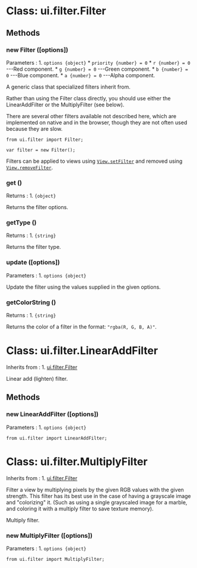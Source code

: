 # Class: ui.filter.Filter

## Methods

### new Filter ([options])

Parameters
:    1. `options {object}`
         * `priority {number} = 0`
         * `r {number} = 0` ---Red component.
         * `g {number} = 0` ---Green component.
         * `b {number} = 0` ---Blue component.
         * `a {number} = 0` ---Alpha component.

A generic class that specialized filters inherit from.

Rather than using the Filter class directly, you should use either the LinearAddFilter or the MultiplyFilter (see below).

There are several other filters available not described here, which are implemented on native and in the browser, though they are not often used because they are slow.

~~~
from ui.filter import Filter;

var filter = new Filter();
~~~

Filters can be applied to views using [`View.setFilter`](/api/ui-view.html#setfilter-filter) and removed using [`View.removeFilter`](/api/ui-view.html#removefilter).

### get ()

Returns
:    1. `{object}`

Returns the filter options.

### getType ()

Returns
:    1. `{string}`

Returns the filter type.

### update ([options])

Parameters
:    1. `options {object}`

Update the filter using the values supplied in the given options.

### getColorString ()

Returns
:    1. `{string}`

Returns the color of a filter in the format: `"rgba(R, G, B, A)"`.


# Class: ui.filter.LinearAddFilter

Inherits from
:    1. [ui.filter.Filter](#class-ui.filter.filter)

Linear add (lighten) filter.

## Methods

### new LinearAddFilter ([options])

Parameters
:    1. `options {object}`

~~~
from ui.filter import LinearAddFilter;
~~~


# Class: ui.filter.MultiplyFilter

Inherits from
:    1. [ui.filter.Filter](#class-ui.filter.filter)

Filter a view by multiplying pixels by the given RGB values
with the given strength. This filter has its best use in
the case of having a grayscale image and "colorizing"
it. (Such as using a single grayscaled image for a marble,
and coloring it with a multiply filter to save texture memory).

Multiply filter.

### new MultiplyFilter ([options])

Parameters
:    1. `options {object}`

~~~
from ui.filter import MultiplyFilter;
~~~

